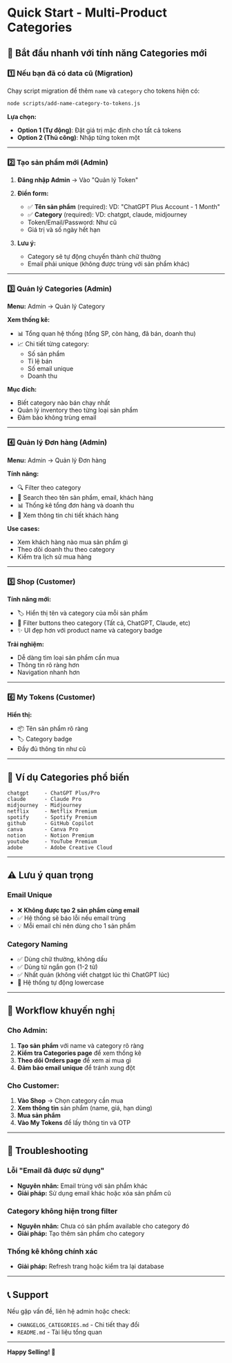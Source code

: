 # Quick Start - Multi-Product Categories

## 🚀 Bắt đầu nhanh với tính năng Categories mới

### 1️⃣ Nếu bạn đã có data cũ (Migration)

Chạy script migration để thêm `name` và `category` cho tokens hiện có:

```bash
node scripts/add-name-category-to-tokens.js
```

**Lựa chọn:**
- **Option 1 (Tự động)**: Đặt giá trị mặc định cho tất cả tokens
- **Option 2 (Thủ công)**: Nhập từng token một

---

### 2️⃣ Tạo sản phẩm mới (Admin)

1. **Đăng nhập Admin** → Vào "Quản lý Token"
2. **Điền form:**
   - ✅ **Tên sản phẩm** (required): VD: "ChatGPT Plus Account - 1 Month"
   - ✅ **Category** (required): VD: chatgpt, claude, midjourney
   - Token/Email/Password: Như cũ
   - Giá trị và số ngày hết hạn

3. **Lưu ý:**
   - Category sẽ tự động chuyển thành chữ thường
   - Email phải unique (không được trùng với sản phẩm khác)

---

### 3️⃣ Quản lý Categories (Admin)

**Menu:** Admin → Quản lý Category

**Xem thống kê:**
- 📊 Tổng quan hệ thống (tổng SP, còn hàng, đã bán, doanh thu)
- 📈 Chi tiết từng category:
  - Số sản phẩm
  - Tỉ lệ bán
  - Số email unique
  - Doanh thu

**Mục đích:**
- Biết category nào bán chạy nhất
- Quản lý inventory theo từng loại sản phẩm
- Đảm bảo không trùng email

---

### 4️⃣ Quản lý Đơn hàng (Admin)

**Menu:** Admin → Quản lý Đơn hàng

**Tính năng:**
- 🔍 Filter theo category
- 🔎 Search theo tên sản phẩm, email, khách hàng
- 📊 Thống kê tổng đơn hàng và doanh thu
- 👥 Xem thông tin chi tiết khách hàng

**Use cases:**
- Xem khách hàng nào mua sản phẩm gì
- Theo dõi doanh thu theo category
- Kiểm tra lịch sử mua hàng

---

### 5️⃣ Shop (Customer)

**Tính năng mới:**
- 🏷️ Hiển thị tên và category của mỗi sản phẩm
- 🔘 Filter buttons theo category (Tất cả, ChatGPT, Claude, etc)
- ✨ UI đẹp hơn với product name và category badge

**Trải nghiệm:**
- Dễ dàng tìm loại sản phẩm cần mua
- Thông tin rõ ràng hơn
- Navigation nhanh hơn

---

### 6️⃣ My Tokens (Customer)

**Hiển thị:**
- 📦 Tên sản phẩm rõ ràng
- 🏷️ Category badge
- Đầy đủ thông tin như cũ

---

## 📝 Ví dụ Categories phổ biến

```
chatgpt     - ChatGPT Plus/Pro
claude      - Claude Pro
midjourney  - Midjourney
netflix     - Netflix Premium
spotify     - Spotify Premium
github      - GitHub Copilot
canva       - Canva Pro
notion      - Notion Premium
youtube     - YouTube Premium
adobe       - Adobe Creative Cloud
```

---

## ⚠️ Lưu ý quan trọng

### Email Unique
- ❌ **Không được tạo 2 sản phẩm cùng email**
- ✅ Hệ thống sẽ báo lỗi nếu email trùng
- 💡 Mỗi email chỉ nên dùng cho 1 sản phẩm

### Category Naming
- ✅ Dùng chữ thường, không dấu
- ✅ Dùng từ ngắn gọn (1-2 từ)
- ✅ Nhất quán (không viết chatgpt lúc thì ChatGPT lúc)
- 🔄 Hệ thống tự động lowercase

---

## 🎯 Workflow khuyến nghị

### Cho Admin:
1. **Tạo sản phẩm** với name và category rõ ràng
2. **Kiểm tra Categories page** để xem thống kê
3. **Theo dõi Orders page** để xem ai mua gì
4. **Đảm bảo email unique** để tránh xung đột

### Cho Customer:
1. **Vào Shop** → Chọn category cần mua
2. **Xem thông tin** sản phẩm (name, giá, hạn dùng)
3. **Mua sản phẩm**
4. **Vào My Tokens** để lấy thông tin và OTP

---

## 🐛 Troubleshooting

### Lỗi "Email đã được sử dụng"
- **Nguyên nhân:** Email trùng với sản phẩm khác
- **Giải pháp:** Sử dụng email khác hoặc xóa sản phẩm cũ

### Category không hiện trong filter
- **Nguyên nhân:** Chưa có sản phẩm available cho category đó
- **Giải pháp:** Tạo thêm sản phẩm cho category

### Thống kê không chính xác
- **Giải pháp:** Refresh trang hoặc kiểm tra lại database

---

## 📞 Support

Nếu gặp vấn đề, liên hệ admin hoặc check:
- `CHANGELOG_CATEGORIES.md` - Chi tiết thay đổi
- `README.md` - Tài liệu tổng quan

---

**Happy Selling! 🎉**

